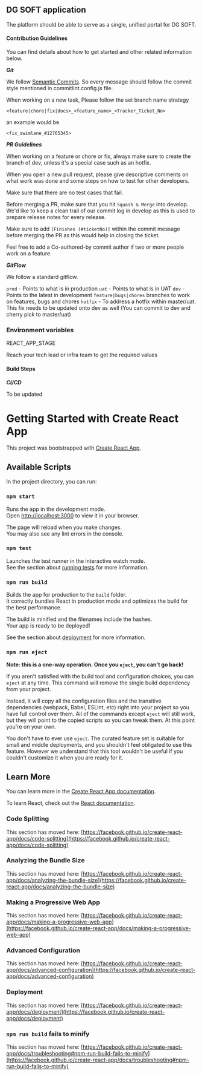 ## DG SOFT application

The platform should be able to serve as a single, unified portal for DG SOFT.

#### Contribution Guidelines

You can find details about how to get started and other related information below.

**_Git_**

We follow [Semantic Commits](https://gist.github.com/joshbuchea/6f47e86d2510bce28f8e7f42ae84c716). So every message should follow the commit style mentioned in commitlint.config.js file.

When working on a new task, Please follow the set branch name strategy

`<feature|chore|fix|docs>_<feature_name>_<Tracker_Ticket_No>`

an example would be

`<fix_swimlane_#12765345>`

**_PR Guidelines_**

When working on a feature or chore or fix, always make sure to create the branch of dev, unless it's a special case such as an hotfix.

When you open a new pull request, please give descriptive comments on what work was done and some steps on how to test for other developers.

Make sure that there are no test cases that fail.

Before merging a PR, make sure that you hit `Squash & Merge` into develop. We'd like to keep a clean trail of our commit log in develop as this is used to prepare release notes for every release.

Make sure to add `[Finishes (#ticketNo)]` within the commit message before merging the PR as this would help in closing the ticket.

Feel free to add a Co-authored-by commit author if two or more people work on a feature.

**_GitFlow_**

We follow a standard gitflow.

`prod` - Points to what is in production
`uat` - Points to what is in UAT
`dev` - Points to the latest in development
`feature|bugs|chores` branches to work on features, bugs and chores
`hotfix` - To address a hotfix within master/uat. This fix needs to be updated onto dev as well (You can commit to dev and cherry pick to master/uat)

### Environment variables

REACT_APP_STAGE

Reach your tech lead or infra team to get the required values
#### Build Steps

**_CI/CD_**

To be updated
# Getting Started with Create React App

This project was bootstrapped with [Create React App](https://github.com/facebook/create-react-app).

## Available Scripts

In the project directory, you can run:

### `npm start`

Runs the app in the development mode.\
Open [http://localhost:3000](http://localhost:3000) to view it in your browser.

The page will reload when you make changes.\
You may also see any lint errors in the console.

### `npm test`

Launches the test runner in the interactive watch mode.\
See the section about [running tests](https://facebook.github.io/create-react-app/docs/running-tests) for more information.

### `npm run build`

Builds the app for production to the `build` folder.\
It correctly bundles React in production mode and optimizes the build for the best performance.

The build is minified and the filenames include the hashes.\
Your app is ready to be deployed!

See the section about [deployment](https://facebook.github.io/create-react-app/docs/deployment) for more information.

### `npm run eject`

**Note: this is a one-way operation. Once you `eject`, you can't go back!**

If you aren't satisfied with the build tool and configuration choices, you can `eject` at any time. This command will remove the single build dependency from your project.

Instead, it will copy all the configuration files and the transitive dependencies (webpack, Babel, ESLint, etc) right into your project so you have full control over them. All of the commands except `eject` will still work, but they will point to the copied scripts so you can tweak them. At this point you're on your own.

You don't have to ever use `eject`. The curated feature set is suitable for small and middle deployments, and you shouldn't feel obligated to use this feature. However we understand that this tool wouldn't be useful if you couldn't customize it when you are ready for it.

## Learn More

You can learn more in the [Create React App documentation](https://facebook.github.io/create-react-app/docs/getting-started).

To learn React, check out the [React documentation](https://reactjs.org/).

### Code Splitting

This section has moved here: [https://facebook.github.io/create-react-app/docs/code-splitting](https://facebook.github.io/create-react-app/docs/code-splitting)

### Analyzing the Bundle Size

This section has moved here: [https://facebook.github.io/create-react-app/docs/analyzing-the-bundle-size](https://facebook.github.io/create-react-app/docs/analyzing-the-bundle-size)

### Making a Progressive Web App

This section has moved here: [https://facebook.github.io/create-react-app/docs/making-a-progressive-web-app](https://facebook.github.io/create-react-app/docs/making-a-progressive-web-app)

### Advanced Configuration

This section has moved here: [https://facebook.github.io/create-react-app/docs/advanced-configuration](https://facebook.github.io/create-react-app/docs/advanced-configuration)

### Deployment

This section has moved here: [https://facebook.github.io/create-react-app/docs/deployment](https://facebook.github.io/create-react-app/docs/deployment)

### `npm run build` fails to minify

This section has moved here: [https://facebook.github.io/create-react-app/docs/troubleshooting#npm-run-build-fails-to-minify](https://facebook.github.io/create-react-app/docs/troubleshooting#npm-run-build-fails-to-minify)
